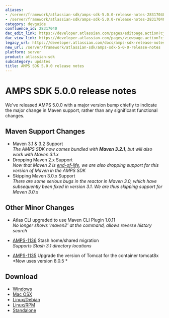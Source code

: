```yaml
---
aliases:
- /server/framework/atlassian-sdk/amps-sdk-5.0.0-release-notes-28317040.html
- /server/framework/atlassian-sdk/amps-sdk-5.0.0-release-notes-28317040.md
category: devguide
confluence_id: 28317040
dac_edit_link: https://developer.atlassian.com/pages/editpage.action?cjm=wozere&pageId=28317040
dac_view_link: https://developer.atlassian.com/pages/viewpage.action?cjm=wozere&pageId=28317040
legacy_url: https://developer.atlassian.com/docs/amps-sdk-release-notes/amps-sdk-5-0-0-release-notes
new_url: /server/framework/atlassian-sdk/amps-sdk-5-0-0-release-notes
platform: server
product: atlassian-sdk
subcategory: updates
title: AMPS SDK 5.0.0 release notes
---
```

# AMPS SDK 5.0.0 release notes

We've released AMPS 5.0.0 with a major version bump chiefly to indicate the major change in Maven support, rather than any significant functional changes.

## Maven Support Changes

-   Maven 3.1 & 3.2 Support  
    *The AMPS SDK now comes bundled with **Maven 3.2.1**, but will also work with Maven 3.1.x*
-   Dropping Maven 2.x Support  
    *Now that Maven 2 is <a href="http://maven.apache.org/maven-2.x-eol.html" class="external-link">end-of-life</a>, we are also dropping support for this version of Maven in the AMPS SDK*
-   Skipping Maven 3.0.x Support  
    *There are some serious bugs in the reactor in Maven 3.0, which have subsequently been fixed in version 3.1. We are thus skipping support for Maven 3.0.x*

## Other Minor Changes

-   Atlas CLI upgraded to use Maven CLI Plugin 1.0.11  
    *No longer shows 'maven2' at the command, allows reverse history search*

-   <a href="https://ecosystem.atlassian.net/browse/AMPS-1136" class="external-link">AMPS-1136</a> Stash home/shared migration  
    *Supports Stash 3.1 directory locations*

-   <a href="https://ecosystem.atlassian.net/browse/AMPS-1135" class="external-link">AMPS-1135</a> Upgrade the version of Tomcat for the container tomcat8x  
    *Now uses version 8.0.5 *

## Download

-   <a href="https://marketplace.atlassian.com/plugins/atlassian-plugin-sdk-windows" class="external-link">Windows</a>
-   <a href="https://marketplace.atlassian.com/plugins/atlassian-plugin-sdk-mac" class="external-link">Mac OSX</a>
-   <a href="https://marketplace.atlassian.com/plugins/atlassian-plugin-sdk-deb" class="external-link">Linux/Debian</a>
-   <a href="https://marketplace.atlassian.com/plugins/atlassian-plugin-sdk-rpm" class="external-link">Linux/RPM</a>
-   <a href="https://marketplace.atlassian.com/plugins/atlassian-plugin-sdk-tgz" class="external-link">Standalone</a>


































































































































































































































































































